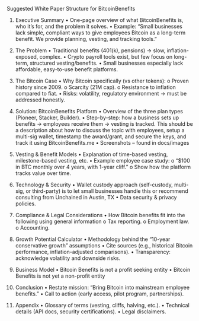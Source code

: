 Suggested White Paper Structure for BitcoinBenefits
1. Executive Summary
•	One-page overview of what BitcoinBenefits is, who it’s for, and the problem it solves.
•	Example: “Small businesses lack simple, compliant ways to give employees Bitcoin as a long-term benefit. We provide planning, vesting, and tracking tools.”
 
2. The Problem
•	Traditional benefits (401(k), pensions) → slow, inflation-exposed, complex.
•	Crypto payroll tools exist, but few focus on long-term, structured vesting/benefits.
•	Small businesses especially lack affordable, easy-to-use benefit platforms.
 
3. The Bitcoin Case
•	Why Bitcoin specifically (vs other tokens):
o	Proven history since 2009.
o	Scarcity (21M cap).
o	Resistance to inflation compared to fiat.
•	Risks: volatility, regulatory environment → must be addressed honestly.
 
4. Solution: BitcoinBenefits Platform
•	Overview of the three plan types (Pioneer, Stacker, Builder).
•	Step-by-step: how a business sets up benefits → employees receive them → vesting is tracked. This should be a description about how to discuss the topic with employees, setup a multi-sig wallet, timestamp the award/grant, and secure the keys, and track it using BitcoinBenefits.me
•	Screenshots – found in docs/images
 
5. Vesting & Benefit Models
•	Explanation of time-based vesting, milestone-based vesting, etc.
•	Example employee case study:
o	“$100 in BTC monthly over 4 years, with 1-year cliff.”
o	Show how the platform tracks value over time.
 
6. Technology & Security
•	Wallet custody approach (self-custody, multi-sig, or third-party) is to let small businesses handle this or recommend consulting from Unchained in Austin, TX
•	Data security & privacy policies.
 
7. Compliance & Legal Considerations
•	How Bitcoin benefits fit into the following using general information
o	Tax reporting.
o	Employment law.
o	Accounting.
 
8. Growth Potential Calculator
•	Methodology behind the “10-year conservative growth” assumptions
•	Cite sources (e.g., historical Bitcoin performance, inflation-adjusted comparisons).
•	Transparency: acknowledge volatility and downside risks.
 
9. Business Model
•	Bitcoin Benefits is not a profit seeking entity	
•	Bitcoin Benefits is not yet a non-profit entity

 
12. Conclusion
•	Restate mission: “Bring Bitcoin into mainstream employee benefits.”
•	Call to action (early access, pilot program, partnerships).
 
13. Appendix
•	Glossary of terms (vesting, cliffs, halving, etc.).
•	Technical details (API docs, security certifications).
•	Legal disclaimers.
